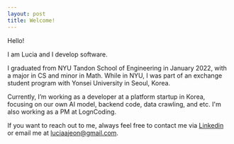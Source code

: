 ```yaml
---
layout: post
title: Welcome!
---
```


Hello!

I am Lucia and I develop software.

I graduated from NYU Tandon School of Engineering in January 2022, with a major in CS and minor in Math. While in NYU, I was part of an exchange student program with Yonsei University in Seoul, Korea.

Currently, I’m working as a developer at a platform startup in Korea, focusing on our own AI model, backend code, data crawling, and etc. I'm also working as a PM at LognCoding.

If you want to reach out to me, always feel free to contact me via [Linkedin](https://www.linkedin.com/in/luciajeon/) or email me at <span style="color: #90a959"> luciaajeon@gmail.com</span>.


